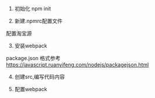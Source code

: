 1. 初始化 npm init

2. 新建.npmrc配置文件

配置淘宝源

3. 安装webpack

package.json 格式参考
https://javascript.ruanyifeng.com/nodejs/packagejson.html

4. 创建src,编写代码内容

5. 配置webpack